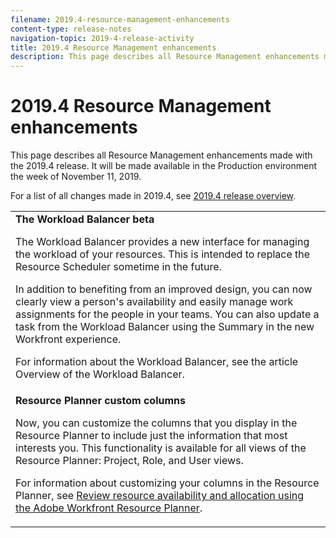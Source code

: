 ```yaml
---
filename: 2019.4-resource-management-enhancements
content-type: release-notes
navigation-topic: 2019-4-release-activity
title: 2019.4 Resource Management enhancements
description: This page describes all Resource Management enhancements made with the 2019.4 release. It will be made available in the Production environment the week of November 11, 2019.
---
```


# 2019.4 Resource Management enhancements

This page describes all Resource Management enhancements made with the 2019.4 release. It will be made available in the Production environment the week of November 11, 2019.

For a list of all changes made in 2019.4, see [2019.4 release overview](../../../../product-announcements/product-releases/quarterly-release-archive/2019.4-release-activity/2019.4-release-activity-overview.md).

<table> 
 <col> 
 <tbody> 
  <tr> 
   <td><strong>The Workload Balancer beta</strong> <p>The Workload Balancer provides a new interface for managing the workload of your resources. This is intended to replace the Resource Scheduler sometime in the future.</p> <p>In addition to benefiting from an improved design, you can now clearly view a person's availability and easily manage work assignments for the people in your teams. You can also update a task from the Workload Balancer using the Summary in the new Workfront experience.</p> <p>For information about the Workload Balancer, see the article Overview of the Workload Balancer.</p> <!--<p><iframe class="vimeo-player_0" src="assets/365623344?" frameborder="0" allowfullscreen="1" width="560px" height="315px"></iframe> </p> <p><a href="https://vimeo.com/365623344/da11a6ad27" target="_blank">View in full-screen mode.</a> </p>--> </td> 
  </tr> 
  <tr> 
   <td><strong>Resource Planner custom columns</strong> <p>Now, you can customize the columns that you display in the Resource Planner to include just the information that most interests you. This functionality is available for all views of the Resource Planner: Project, Role, and User views.</p> <p>For information about customizing your columns in the Resource Planner, see <a href="../../../../resource-mgmt/resource-planning/resource-availability-allocation-resource-planner.md" class="MCXref xref" xrefformat="{para}">Review resource availability and allocation using the Adobe Workfront Resource Planner</a>.</p> </td> 
  </tr> 
 </tbody> 
</table>

